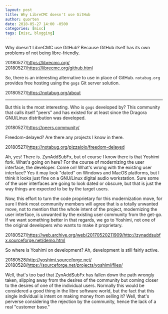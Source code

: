 ```yaml
---
layout: post
title: Why LibreCMC doesn't use GitHub
author: quorten
date: 2018-05-27 14:00 -0500
categories: [misc]
tags: [misc, blogging]
---
```


Why doesn't LibreCMC use GitHub?  Because GitHub itself has its own
problems of not being libre-friendly.

20180527/https://librecmc.org/  
20180527/https://librecmc.org/github.html

So, there is an interesting alternative to use in place of GitHub.
`notabug.org` provides free hosting using the `gogs` Git server
solution.

20180527/https://notabug.org/about

----------

But this is the most interesting.  Who is `gogs` developed by?  This
community that calls itself "peers" and has existed for at least since
the Dragora GNU/Linux distribution was developed.

20180527/https://peers.community/

Freedom-delayed?  Are there any projects I know in there.

20180527/https://notabug.org/pizzaiolo/freedom-delayed

Ah, yes!  There is.  ZynAddSubFx, but of course I know there is that
Yoshimi fork.  What's going on here?  For the course of modernizing
the user interface, the developer.  Come on!  What's wrong with the
existing user interface?  Yes it may look "dated" on Windows and MacOS
platforms, but I think it looks just fine on a GNU/Linux digital audio
workstation.  Sure some of the user interfaces are going to look dated
or obscure, but that is just the way things are expected to be by the
target users.

Now, this effort to turn the code proprietary for this modernization
move, for sure I think most community members will agree that is a
totally unwanted move, not to mention that the whole intent of the
project, modernizing the user interface, is unwanted by the existing
user community from the get-go.  If we want something better in that
regards, we go to Yoshimi, not one of the original developers who
wants to make it proprietary.

20180527/https://web.archive.org/web/20170520211909/http://zynaddsubfx.sourceforge.net/demo.html

So where is Yoshimi on development?  Ah, development is still fairly
active.

20180528/http://yoshimi.sourceforge.net/  
20180528/https://sourceforge.net/projects/yoshimi/files/

Well, that's too bad that ZynAddSubFx has fallen down the path wrongly
taken, slipping away from the desires of the community but coming
closer to the desires of one of the individual users.  Normally this
would be considered a good thing in the libre software world, but the
fact that this single individual is intent on making money from
selling it?  Well, that's perverse considering the rejection by the
community, hence the lack of a real "customer base."
